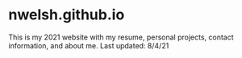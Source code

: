 # nwelsh.github.io
This is my 2021 website with my resume, personal projects, contact information, and about me. 
Last updated: 8/4/21
